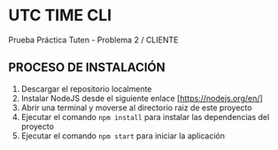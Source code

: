 # UTC TIME CLI
Prueba Práctica Tuten - Problema 2 / CLIENTE

## PROCESO DE INSTALACIÓN

1. Descargar el repositorio localmente
2. Instalar NodeJS desde el siguiente enlace [https://nodejs.org/en/]
3. Abrir una terminal y moverse al directorio raiz de este proyecto
4. Ejecutar el comando `npm install` para instalar las dependencias del proyecto
5. Ejecutar el comando `npm start` para iniciar la aplicación
